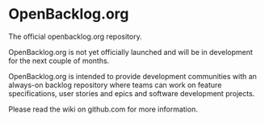 OpenBacklog.org
===============

The official openbacklog.org repository.

OpenBacklog.org is not yet officially launched and will be in development for the next couple of months.

OpenBacklog.org is intended to provide development communities with an always-on backlog repository where teams can work on feature specifications, user stories and epics and software development projects.

Please read the wiki on github.com for more information.

